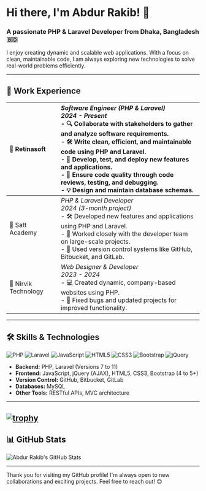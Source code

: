 # Hi there, I'm Abdur Rakib! 👋

### A passionate **PHP & Laravel Developer** from Dhaka, Bangladesh 🇧🇩

I enjoy creating dynamic and scalable web applications. With a focus on clean, maintainable code, I am always exploring new technologies to solve real-world problems efficiently.

---

## 💼 Work Experience

| 🌟 Retinasoft | _Software Engineer (PHP & Laravel)_ <br> _2024 - Present_ <br>  - 🔍 Collaborate with stakeholders to gather and analyze software requirements. <br>  - 🛠 Write clean, efficient, and maintainable code using PHP and Laravel. <br>  - 🚀 Develop, test, and deploy new features and applications. <br>  - 🧪 Ensure code quality through code reviews, testing, and debugging. <br>  - 💡 Design and maintain database schemas. |
|:------------------|:-----------------------------------------------------|
| 🌟 Satt Academy | _PHP & Laravel Developer_ <br> _2024 (3-month project)_ <br>  - 🛠 Developed new features and applications using PHP and Laravel. <br>  - 👥 Worked closely with the developer team on large-scale projects. <br>  - 💾 Used version control systems like GitHub, Bitbucket, and GitLab. |
| 🌟 Nirvik Technology | _Web Designer & Developer_ <br> _2023 - 2024_ <br>  - 💻 Created dynamic, company-based websites using PHP. <br>  - 🔧 Fixed bugs and updated projects for improved functionality. |

---


## 🛠 Skills & Technologies

![PHP](https://img.shields.io/badge/PHP-%23777BB4.svg?style=flat&logo=php&logoColor=white)
![Laravel](https://img.shields.io/badge/Laravel-%23FF2D20.svg?style=flat&logo=laravel&logoColor=white)
![JavaScript](https://img.shields.io/badge/JavaScript-%23F7DF1E.svg?style=flat&logo=javascript&logoColor=black)
![HTML5](https://img.shields.io/badge/HTML5-%23E34F26.svg?style=flat&logo=html5&logoColor=white)
![CSS3](https://img.shields.io/badge/CSS3-%231572B6.svg?style=flat&logo=css3&logoColor=white)
![Bootstrap](https://img.shields.io/badge/Bootstrap-%237952B3.svg?style=flat&logo=bootstrap&logoColor=white)
![jQuery](https://img.shields.io/badge/jQuery-%230769AD.svg?style=flat&logo=jquery&logoColor=white)

- **Backend:** PHP, Laravel (Versions 7 to 11)
- **Frontend:** JavaScript, jQuery (AJAX), HTML5, CSS3, Bootstrap (4 to 5+)
- **Version Control:** GitHub, Bitbucket, GitLab
- **Databases:** MySQL
- **Other Tools:** RESTful APIs, MVC architecture

---
[![trophy](https://github-profile-trophy.vercel.app/?username=ryo-ma)](https://github.com/ryo-ma/github-profile-trophy)
---

## 📊 GitHub Stats

![Abdur Rakib's GitHub Stats](https://github-readme-stats.vercel.app/api?username=abrakib&show_icons=true&theme=radical)

---

Thank you for visiting my GitHub profile! I'm always open to new collaborations and exciting projects. Feel free to reach out! 😊
